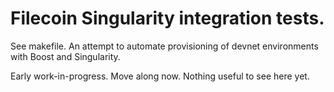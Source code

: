 # Filecoin Singularity integration tests.

See makefile. An attempt to automate provisioning of devnet environments with Boost and Singularity.

Early work-in-progress. Move along now. Nothing useful to see here yet.
